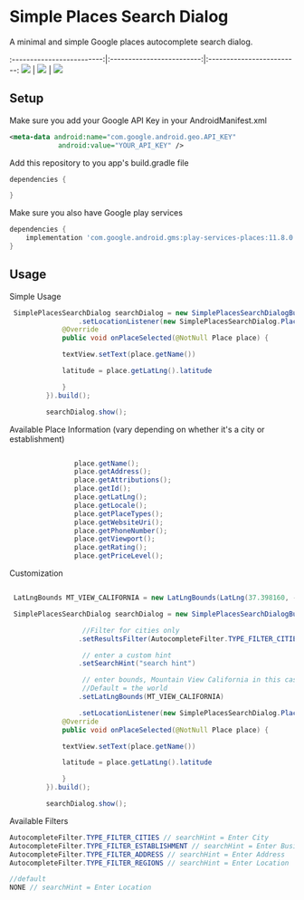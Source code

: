 Simple Places Search Dialog
==========

A minimal and simple Google places autocomplete search dialog.


:-------------------------:|:-------------------------:|:-------------------------:
![](images/image1.png)     |  ![](images/image2.png)   |  ![](images/image3.png)


## Setup

Make sure you add your Google API Key in your AndroidManifest.xml
```xml
<meta-data android:name="com.google.android.geo.API_KEY"
            android:value="YOUR_API_KEY" />
```

Add this repository to you app's build.gradle file

```groovy
dependencies {

}
```

Make sure you also have Google play services

```groovy
dependencies {
    implementation 'com.google.android.gms:play-services-places:11.8.0'
}
```

## Usage

Simple Usage
```java
 SimplePlacesSearchDialog searchDialog = new SimplePlacesSearchDialogBuilder(this)
                 .setLocationListener(new SimplePlacesSearchDialog.PlaceSelectedCallback() {
             @Override
             public void onPlaceSelected(@NotNull Place place) {

             textView.setText(place.getName())

             latitude = place.getLatLng().latitude

             }
         }).build();

         searchDialog.show();
```

Available Place Information (vary depending on whether it's a city or establishment)

```java

                place.getName();
                place.getAddress();
                place.getAttributions();
                place.getId();
                place.getLatLng();
                place.getLocale();
                place.getPlaceTypes();
                place.getWebsiteUri();
                place.getPhoneNumber();
                place.getViewport();
                place.getRating();
                place.getPriceLevel();

```

Customization

```java

 LatLngBounds MT_VIEW_CALIFORNIA = new LatLngBounds(LatLng(37.398160, -122.180831), LatLng(37.430610, -121.972090));

 SimplePlacesSearchDialog searchDialog = new SimplePlacesSearchDialogBuilder(this)

                  //Filter for cities only
                 .setResultsFilter(AutocompleteFilter.TYPE_FILTER_CITIES)

                  // enter a custom hint
                 .setSearchHint("search hint")

                  // enter bounds, Mountain View California in this case
                  //Default = the world
                 .setLatLngBounds(MT_VIEW_CALIFORNIA)

                 .setLocationListener(new SimplePlacesSearchDialog.PlaceSelectedCallback() {
             @Override
             public void onPlaceSelected(@NotNull Place place) {

             textView.setText(place.getName())

             latitude = place.getLatLng().latitude

             }
         }).build();

         searchDialog.show();
```

Available Filters

```java
AutocompleteFilter.TYPE_FILTER_CITIES // searchHint = Enter City
AutocompleteFilter.TYPE_FILTER_ESTABLISHMENT // searchHint = Enter Business
AutocompleteFilter.TYPE_FILTER_ADDRESS // searchHint = Enter Address
AutocompleteFilter.TYPE_FILTER_REGIONS // searchHint = Enter Location

//default
NONE // searchHint = Enter Location

```